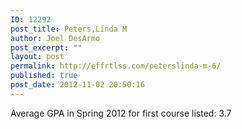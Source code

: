 ```yaml
---
ID: 12292
post_title: Peters,Linda M
author: Joel DesArmo
post_excerpt: ""
layout: post
permalink: http://effrtlss.com/peterslinda-m-6/
published: true
post_date: 2012-11-02 20:50:16
---
```

<p>Average GPA in Spring 2012 for first course listed: 3.7</p>